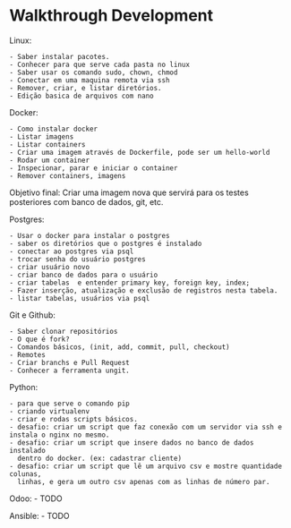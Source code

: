 # Walkthrough Development

Linux:

	- Saber instalar pacotes.
	- Conhecer para que serve cada pasta no linux
	- Saber usar os comando sudo, chown, chmod
	- Conectar em uma maquina remota via ssh
	- Remover, criar, e listar diretórios.
	- Edição basica de arquivos com nano


Docker:

	- Como instalar docker
	- Listar imagens
	- Listar containers
	- Criar uma imagem através de Dockerfile, pode ser um hello-world
	- Rodar um container
	- Inspecionar, parar e iniciar o container
	- Remover containers, imagens


Objetivo final:
	Criar uma imagem nova que servirá para os testes posteriores com banco de dados, git, etc.
	



Postgres:

	- Usar o docker para instalar o postgres
	- saber os diretórios que o postgres é instalado
	- conectar ao postgres via psql
	- trocar senha do usuário postgres
 	- criar usuário novo
	- criar banco de dados para o usuário
	- criar tabelas  e entender primary key, foreign key, index;
	- Fazer inserção, atualização e exclusão de registros nesta tabela.
	- listar tabelas, usuários via psql
	
Git e Github:
	
	- Saber clonar repositórios
	- O que é fork?
	- Comandos básicos, (init, add, commit, pull, checkout)
	- Remotes
 	- Criar branchs e Pull Request
	- Conhecer a ferramenta ungit.
	
Python:

	- para que serve o comando pip
	- criando virtualenv
	- criar e rodas scripts básicos.
	- desafio: criar um script que faz conexão com um servidor via ssh e instala o nginx no mesmo.
	- desafio: criar um script que insere dados no banco de dados instalado 
	  dentro do docker. (ex: cadastrar cliente)
	- desafio: criar um script que lê um arquivo csv e mostre quantidade colunas, 
	  linhas, e gera um outro csv apenas com as linhas de número par.
	
	
Odoo:
	- TODO

Ansible:
	- TODO


